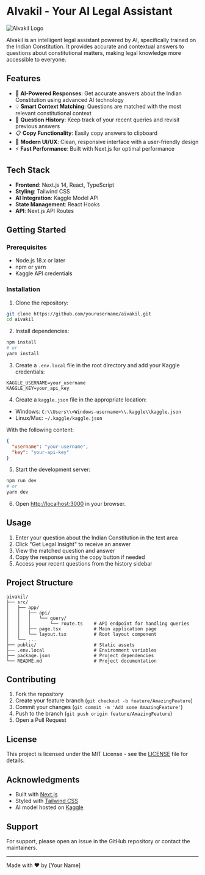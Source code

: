 # AIvakil - Your AI Legal Assistant

![AIvakil Logo](public/aivakil-logo.png)

AIvakil is an intelligent legal assistant powered by AI, specifically trained on the Indian Constitution. It provides accurate and contextual answers to questions about constitutional matters, making legal knowledge more accessible to everyone.

## Features

- 🤖 **AI-Powered Responses**: Get accurate answers about the Indian Constitution using advanced AI technology
- 💡 **Smart Context Matching**: Questions are matched with the most relevant constitutional context
- 📝 **Question History**: Keep track of your recent queries and revisit previous answers
- 📋 **Copy Functionality**: Easily copy answers to clipboard
- 🎨 **Modern UI/UX**: Clean, responsive interface with a user-friendly design
- ⚡ **Fast Performance**: Built with Next.js for optimal performance

## Tech Stack

- **Frontend**: Next.js 14, React, TypeScript
- **Styling**: Tailwind CSS
- **AI Integration**: Kaggle Model API
- **State Management**: React Hooks
- **API**: Next.js API Routes

## Getting Started

### Prerequisites

- Node.js 18.x or later
- npm or yarn
- Kaggle API credentials

### Installation

1. Clone the repository:
```bash
git clone https://github.com/yourusername/aivakil.git
cd aivakil
```

2. Install dependencies:
```bash
npm install
# or
yarn install
```

3. Create a `.env.local` file in the root directory and add your Kaggle credentials:
```env
KAGGLE_USERNAME=your_username
KAGGLE_KEY=your_api_key
```

4. Create a `kaggle.json` file in the appropriate location:
- Windows: `C:\\Users\\<Windows-username>\\.kaggle\\kaggle.json`
- Linux/Mac: `~/.kaggle/kaggle.json`

With the following content:
```json
{
  "username": "your-username",
  "key": "your-api-key"
}
```

5. Start the development server:
```bash
npm run dev
# or
yarn dev
```

6. Open [http://localhost:3000](http://localhost:3000) in your browser.

## Usage

1. Enter your question about the Indian Constitution in the text area
2. Click "Get Legal Insight" to receive an answer
3. View the matched question and answer
4. Copy the response using the copy button if needed
5. Access your recent questions from the history sidebar

## Project Structure

```
aivakil/
├── src/
│   ├── app/
│   │   ├── api/
│   │   │   └── query/
│   │   │       └── route.ts    # API endpoint for handling queries
│   │   ├── page.tsx            # Main application page
│   │   └── layout.tsx          # Root layout component
│   └── ...
├── public/                     # Static assets
├── .env.local                  # Environment variables
├── package.json                # Project dependencies
└── README.md                   # Project documentation
```

## Contributing

1. Fork the repository
2. Create your feature branch (`git checkout -b feature/AmazingFeature`)
3. Commit your changes (`git commit -m 'Add some AmazingFeature'`)
4. Push to the branch (`git push origin feature/AmazingFeature`)
5. Open a Pull Request

## License

This project is licensed under the MIT License - see the [LICENSE](LICENSE) file for details.

## Acknowledgments

- Built with [Next.js](https://nextjs.org/)
- Styled with [Tailwind CSS](https://tailwindcss.com/)
- AI model hosted on [Kaggle](https://www.kaggle.com/)

## Support

For support, please open an issue in the GitHub repository or contact the maintainers.

---

Made with ❤️ by [Your Name]

